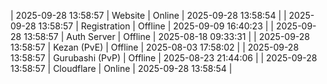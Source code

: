 | 2025-09-28 13:58:57 | Website | Online | 2025-09-28 13:58:54 |
| 2025-09-28 13:58:57 | Registration | Offline | 2025-09-09 16:40:23 |
| 2025-09-28 13:58:57 | Auth Server | Offline | 2025-08-18 09:33:31 |
| 2025-09-28 13:58:57 | Kezan (PvE) | Offline | 2025-08-03 17:58:02 |
| 2025-09-28 13:58:57 | Gurubashi (PvP) | Offline | 2025-08-23 21:44:06 |
| 2025-09-28 13:58:57 | Cloudflare | Online | 2025-09-28 13:58:54 |
